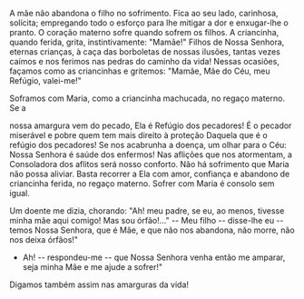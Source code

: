 
A mãe não abandona o filho no sofrimento. Fica ao seu lado, carinhosa, solícita; empregando todo o esforço para lhe mitigar a dor e enxugar-lhe o pranto. O coração materno sofre quando sofrem os filhos. A criancinha, quando ferida, grita, instintivamente: "Mamãe!" Filhos de Nossa Senhora, eternas crianças, à caça das borboletas de nossas ilusões, tantas vezes caímos e nos ferimos nas pedras do caminho da vida! Nessas ocasiões, façamos como as criancinhas e gritemos: "Mamãe, Mãe do Céu, meu Refúgio, valei-me!"

Soframos com Maria, como a criancinha machucada, no regaço materno. Se a

nossa amargura vem do pecado, Ela é Refúgio dos pecadores! É o pecador miserável e pobre quem tem mais direito à proteção Daquela que é o refúgio dos pecadores! Se nos acabrunha a doença, um olhar para o Céu: Nossa Senhora é saúde dos enfermos! Nas aflições que nos atormentam, a Consoladora dos aflitos será nosso conforto. Não há sofrimento que Maria não possa aliviar. Basta recorrer a Ela com amor, confiança e abandono de criancinha ferida, no regaço materno. Sofrer com Maria é consolo sem igual.

Um doente me dizia, chorando: "Ah! meu padre, se eu, ao menos, tivesse minha mãe aqui comigo! Mas sou órfão!\..." -- Meu filho -- disse-lhe eu -- temos Nossa Senhora, que é Mãe, e que não nos abandona, não morre, não nos deixa órfãos!"

-   Ah! -- respondeu-me -- que Nossa Senhora venha então me amparar, seja minha Mãe e me ajude a sofrer!"

Digamos também assim nas amarguras da vida!

